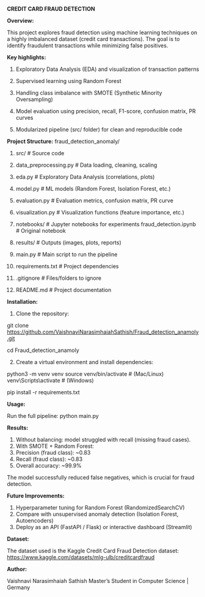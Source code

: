 **CREDIT CARD FRAUD DETECTION**

**Overview:**

This project explores fraud detection using machine learning techniques on a highly imbalanced dataset (credit card transactions). The goal is to identify fraudulent transactions while minimizing false positives.

**Key highlights:**

1. Exploratory Data Analysis (EDA) and visualization of transaction patterns

2. Supervised learning using Random Forest

3. Handling class imbalance with SMOTE (Synthetic Minority Oversampling)

4. Model evaluation using precision, recall, F1-score, confusion matrix, PR curves

5. Modularized pipeline (src/ folder) for clean and reproducible code

**Project Structure:**
fraud_detection_anomaly/

1. src/                         # Source code
  1. data_preprocessing.py    # Data loading, cleaning, scaling
  2. eda.py                   # Exploratory Data Analysis (correlations, plots)
  3. model.py                 # ML models (Random Forest, Isolation Forest, etc.)
  4. evaluation.py            # Evaluation metrics, confusion matrix, PR curve
  5. visualization.py         # Visualization functions (feature importance, etc.)

2. notebooks/                   # Jupyter notebooks for experiments
  fraud_detection.ipynb    # Original notebook

3. results/                     # Outputs (images, plots, reports)

4. main.py                      # Main script to run the pipeline

5. requirements.txt             # Project dependencies
6. .gitignore                   # Files/folders to ignore
7. README.md                    # Project documentation


**Installation:**

1. Clone the repository:

git clone https://github.com/VaishnaviNarasimhaiahSathish/Fraud_detection_anamoly.git

cd Fraud_detection_anamoly

2. Create a virtual environment and install dependencies:

python3 -m venv venv
source venv/bin/activate   # (Mac/Linux)
venv\Scripts\activate      # (Windows)

pip install -r requirements.txt

**Usage:**

Run the full pipeline:
python main.py

**Results:**

1. Without balancing: model struggled with recall (missing fraud cases).
2. With SMOTE + Random Forest:
3. Precision (fraud class): ~0.83
4. Recall (fraud class): ~0.83
5. Overall accuracy: ~99.9%

The model successfully reduced false negatives, which is crucial for fraud detection.

**Future Improvements:**

1. Hyperparameter tuning for Random Forest (RandomizedSearchCV)
2. Compare with unsupervised anomaly detection (Isolation Forest, Autoencoders)
3. Deploy as an API (FastAPI / Flask) or interactive dashboard (Streamlit)

**Dataset:**

The dataset used is the Kaggle Credit Card Fraud Detection dataset:
https://www.kaggle.com/datasets/mlg-ulb/creditcardfraud

**Author:**

Vaishnavi Narasimhaiah Sathish
Master’s Student in Computer Science | Germany
